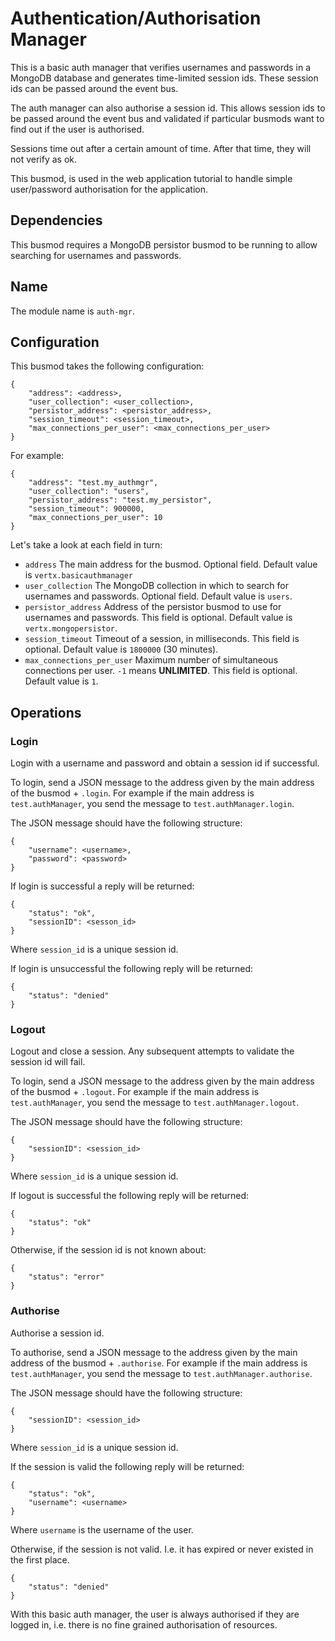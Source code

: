 # Authentication/Authorisation Manager

This is a basic auth manager that verifies usernames and passwords in a MongoDB database and generates time-limited session ids. These session ids can be passed around the event bus.

The auth manager can also authorise a session id. This allows session ids to be passed around the event bus and validated if particular busmods want to find out if the user is authorised.

Sessions time out after a certain amount of time. After that time, they will not verify as ok.

This busmod, is used in the web application tutorial to handle simple user/password authorisation for the application.

## Dependencies

This busmod requires a MongoDB persistor busmod to be running to allow searching for usernames and passwords.

## Name

The module name is `auth-mgr`.

## Configuration

This busmod takes the following configuration:

    {
        "address": <address>,
        "user_collection": <user_collection>,
        "persistor_address": <persistor_address>,
        "session_timeout": <session_timeout>,
        "max_connections_per_user": <max_connections_per_user>   
    }
    
For example:

    {
        "address": "test.my_authmgr",
        "user_collection": "users",
        "persistor_address": "test.my_persistor",
        "session_timeout": 900000,
        "max_connections_per_user": 10
    }        
    
Let's take a look at each field in turn:

* `address` The main address for the busmod. Optional field. Default value is `vertx.basicauthmanager`
* `user_collection` The MongoDB collection in which to search for usernames and passwords. Optional field. Default value is `users`.
* `persistor_address` Address of the persistor busmod to use for usernames and passwords. This field is optional. Default value is `vertx.mongopersistor`.
* `session_timeout` Timeout of a session, in milliseconds. This field is optional. Default value is `1800000` (30 minutes).
* `max_connections_per_user` Maximum number of simultaneous connections per user. `-1` means **UNLIMITED**. This field is optional. Default value is `1`.

## Operations

### Login

Login with a username and password and obtain a session id if successful.

To login, send a JSON message to the address given by the main address of the busmod + `.login`. For example if the main address is `test.authManager`, you send the message to `test.authManager.login`.

The JSON message should have the following structure:

    {
        "username": <username>,
        "password": <password>
    }
    
If login is successful a reply will be returned:

    {
        "status": "ok",
        "sessionID": <sesson_id>    
    }
    
Where `session_id` is a unique session id.

If login is unsuccessful the following reply will be returned:

    {
        "status": "denied"    
    }
    
### Logout

Logout and close a session. Any subsequent attempts to validate the session id will fail.

To login, send a JSON message to the address given by the main address of the busmod + `.logout`. For example if the main address is `test.authManager`, you send the message to `test.authManager.logout`.

The JSON message should have the following structure:

    {
        "sessionID": <session_id>
    }   
    
Where `session_id` is a unique session id. 
 
If logout is successful the following reply will be returned:

    {
        "status": "ok"    
    } 
    
Otherwise, if the session id is not known about:

    {
        "status": "error"    
    }   
    
### Authorise

Authorise a session id.

To authorise, send a JSON message to the address given by the main address of the busmod + `.authorise`. For example if the main address is `test.authManager`, you send the message to `test.authManager.authorise`.

The JSON message should have the following structure:

    {
        "sessionID": <session_id>
    }   
    
Where `session_id` is a unique session id. 
 
If the session is valid the following reply will be returned:

    {
        "status": "ok",
        "username": <username>    
    } 
    
Where `username` is the username of the user.    
    
Otherwise, if the session is not valid. I.e. it has expired or never existed in the first place.

    {
        "status": "denied"    
    }

With this basic auth manager, the user is always authorised if they are logged in, i.e. there is no fine grained authorisation of resources.
